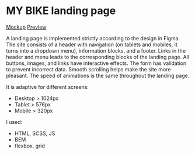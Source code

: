 # MY BIKE landing page

[Mockup](https://www.figma.com/file/50zgLU65Mcd3MisFHMfLfx/POTR-POTS_FE-students?node-id=1760%3A281)
[Preview](https://Wita-Shchurko.github.io/Potr-Pots/)

A landing page is implemented strictly according to the design in Figma. The site consists of a header with navigation (on tablets and mobiles, it turns into a dropdown menu), information blocks, and a footer. Links in the header and menu leads to the corresponding blocks of the landing page. All buttons, images, and links have interactive effects. The form has validation to prevent incorrect data. Smooth scrolling helps make the site more pleasant. The speed of animations is the same throughout the landing page. 

It is adaptive for different screens:
  * Desktop > 1024px
  * Tablet > 576px
  * Mobile > 320px

I used:
  * HTML, SCSS, JS
  * BEM
  * flexbox, grid
